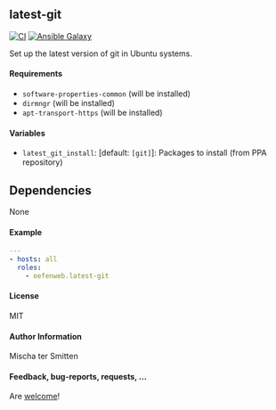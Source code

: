 ## latest-git

[![CI](https://github.com/Oefenweb/ansible-latest-git/workflows/CI/badge.svg)](https://github.com/Oefenweb/ansible-latest-git/actions?query=workflow%3ACI)
[![Ansible Galaxy](http://img.shields.io/badge/ansible--galaxy-latest--git-blue.svg)](https://galaxy.ansible.com/Oefenweb/latest_git)

Set up the latest version of git in Ubuntu systems.

#### Requirements
* `software-properties-common` (will be installed)
* `dirmngr` (will be installed)
* `apt-transport-https` (will be installed)

#### Variables

* `latest_git_install`: [default: `[git]`]: Packages to install (from PPA repository)

## Dependencies

None

#### Example

```yaml
---
- hosts: all
  roles:
    - oefenweb.latest-git
```

#### License

MIT

#### Author Information

Mischa ter Smitten

#### Feedback, bug-reports, requests, ...

Are [welcome](https://github.com/Oefenweb/ansible-latest-git/issues)!
